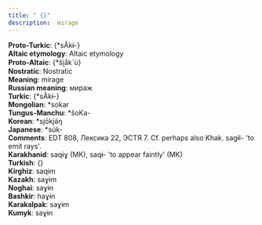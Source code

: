```yaml
---
title: " {}"
description:  mirage
---
```


<strong>Proto-Turkic</strong>:  {*sĂkɨ-}<br>
<strong>Altaic etymology</strong>:  Altaic etymology<br>
<strong> Proto-Altaic</strong>:  {*ši̯ắk`ù}<br>
<strong>Nostratic</strong>:  Nostratic<br>
<strong>Meaning</strong>:  mirage<br>
<strong>Russian meaning</strong>:  мираж<br>
<strong>Turkic</strong>:  {*sĂkɨ-}<br>
<strong>Mongolian</strong>:  *sokar<br>
<strong>Tungus-Manchu</strong>:  *šoKa-<br>
<strong>Korean</strong>:  *sjōkjǝ́ŋ<br>
<strong>Japanese</strong>:  *súk-<br>
<strong>Comments</strong>:  EDT 808, Лексика 22, ЭСТЯ 7. Cf. perhaps also Khak. sagɨl- 'to emit rays'.<br>
<strong>Karakhanid</strong>:  saqɨɣ (MK), saqɨ- 'to appear faintly' (MK)<br>
<strong>Turkish</strong>:  {}<br>
<strong>Kirghiz</strong>:  saqɨm<br>
<strong>Kazakh</strong>:  saɣɨm<br>
<strong>Noghai</strong>:  saɣɨn<br>
<strong>Bashkir</strong>:  haɣɨn<br>
<strong>Karakalpak</strong>:  saɣɨm<br>
<strong>Kumyk</strong>:  saɣɨn<br>


